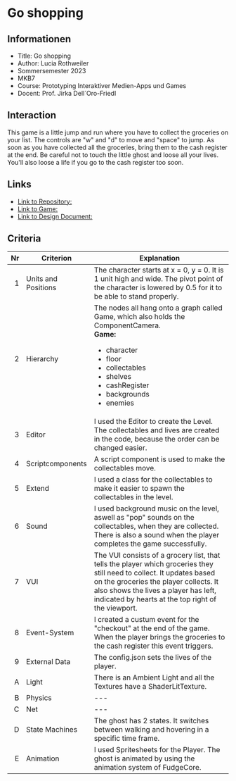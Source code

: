 # Go shopping

## Informationen
* Title: Go shopping
* Author: Lucia Rothweiler 
* Sommersemester 2023
* MKB7
* Course: Prototyping Interaktiver Medien-Apps und Games
* Docent: Prof. Jirka Dell´Oro-Friedl

## Interaction 
This game is a little jump and run where you have to collect the groceries on your list. The controls are "w" and "d" to move and "space" to jump. As soon as you have collected all the groceries, bring them to the cash register at the end. Be careful not to touch the little ghost and loose all your lives. You'll also loose a life if you go to the cash register too soon.


## Links
* [Link to Repository:](https://github.com/LuciaRot/Prima/tree/main/Endabgabe)
* [Link to Game:](https://luciarot.github.io/Prima/Endabgabe/index.html)
* [Link to Design Document:](https://github.com/LuciaRot/Prima/tree/main/Endabgabe/designDoc.pdf)

## Criteria

| Nr | Criterion           | Explanation                                                                                                                                     |
|---:|---------------------|-------------------------------------------------------------------------------------------------------------------------------------------------|
|  1 | Units and Positions |The character starts at x = 0, y = 0. It is 1 unit high and wide. The pivot point of the character is lowered by 0.5 for it to be able to stand  properly.                                                             |
|  2 | Hierarchy           | The nodes all hang onto a graph called Game, which also holds the ComponentCamera. <br><b>Game:</b><ul><li>character</li><li>floor</li><li>collectables</li><li>shelves</li><li>cashRegister</li><li>backgrounds</li></li><li>enemies</li></ul>                                                               |
|  3 | Editor              | I used the Editor to create the Level. The collectables and lives are created in the code, because the order can be changed easier.                                                           |
|  4 | Scriptcomponents    | A script component is used to make the collectables move.                                                        |
|  5 | Extend              | I used a class for the collectables to make it easier to spawn the collectables in the level.                       |
|  6 | Sound               | I used background music on the level, aswell as "pop" sounds on the collectables, when they are collected. There is also a sound when the player completes the game successfully.                                            |
|  7 | VUI                 |The VUI consists of a grocery list, that tells the player which groceries they still need to collect. It updates based on the groceries the player collects. It also shows the lives a player has left, indicated by hearts at the top right of the viewport.                                      |
|  8 | Event-System        |I created a custum event for the "checkout" at the end of the game. When the player brings the groceries to the cash register this event triggers.|
|  9 | External Data       | The config.json sets the lives of the player.                      |
|  A | Light               | There is an Ambient Light and all the Textures have a ShaderLitTexture.                                                                      |
|  B | Physics             | ---                                |
|  C | Net                 | ---                                                                                               |
|  D | State Machines      | The ghost has 2 states. It switches between walking and hovering in a specific time frame.                         |
|  E | Animation           | I used Spritesheets for the Player. The ghost is animated by using the animation system of FudgeCore.   
